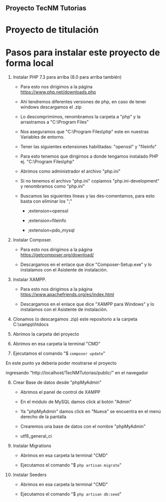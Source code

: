 ## Proyecto TecNM Tutorias

# Proyecto de titulación 



# Pasos para instalar este proyecto de forma local



1. Instalar PHP 7.3 para arriba (8.0 para arriba también)

    - Para esto nos dirigimos a la página https://www.php.net/downloads.php

    - Ahí tendremos diferentes versiones de php, en caso de tener windows descargamos el .zip 

    - Lo descomprimimos, renombramos la carpeta a "php" y la arrastramos a "C:\Program Files"

    - Nos aseguramos que "C:\Program Files\php" este en nuestras Variables de entorno.

    - Tener las siguientes extensiones habilitadas: "openssl" y "fileinfo"

    - Para esto tenemos que dirigirnos a donde tengamos instalado PHP ej. "C:\Program Files\php"

    - Abrimos como administrador el archivo "php.ini"

    - Si no tenemos el archivo "php.ini" copiamos "php.ini-development" y renombramos como "php.ini"

    - Buscamos las siguientes líneas y las des-comentamos, para esto basta con eliminar los ";" 

        - ;extension=openssl

        - ;extension=fileinfo

        - ;extension=pdo_mysql



2. Instalar Composer.

    - Para esto nos dirigimos a la página https://getcomposer.org/download/ 

    - Descargamos en el enlace que dice "Composer-Setup.exe" y lo instalamos con el Asistente de instalación.



3. Instalar XAMPP.

    - Para esto nos dirigimos a la página https://www.apachefriends.org/es/index.html 

    - Descargamos en el enlace que dice "XAMPP para Windows" y lo instalamos con el Asistente de instalación.



4. Clonamos (o descargamos .zip) este repositorio a la carpeta C:\xampp\htdocs



5. Abrimos la carpeta del proyecto



6. Abrimos en esa carpeta la terminal "CMD"



7. Ejecutamos el comando "$ `composer update`"



En este punto ya debería poder mostrarse el proyecto 

ingresando "http://localhost/TecNMTutorias/public/" en el navegador



8. Crear Base de datos desde "phpMyAdmin"

    - Abrimos el panel de control de XAMPP

    - En el módulo de MySQL damos click al botón "Admin"

    - Ya "phpMyAdmin" damos click en "Nueva" se encuentra en el menú derecho de la pantalla

    - Crearemos una base de datos con el nombre "phpMyAdmin"

    - utf8_general_ci



9. Instalar Migrations

    - Abrimos en esa carpeta la terminal "CMD"

    - Ejecutamos el comando "$ `php artisan migrate`"



10. Instalar Seeders

    - Abrimos en esa carpeta la terminal "CMD"

    - Ejecutamos el comando "$ `php artisan db:seed`"